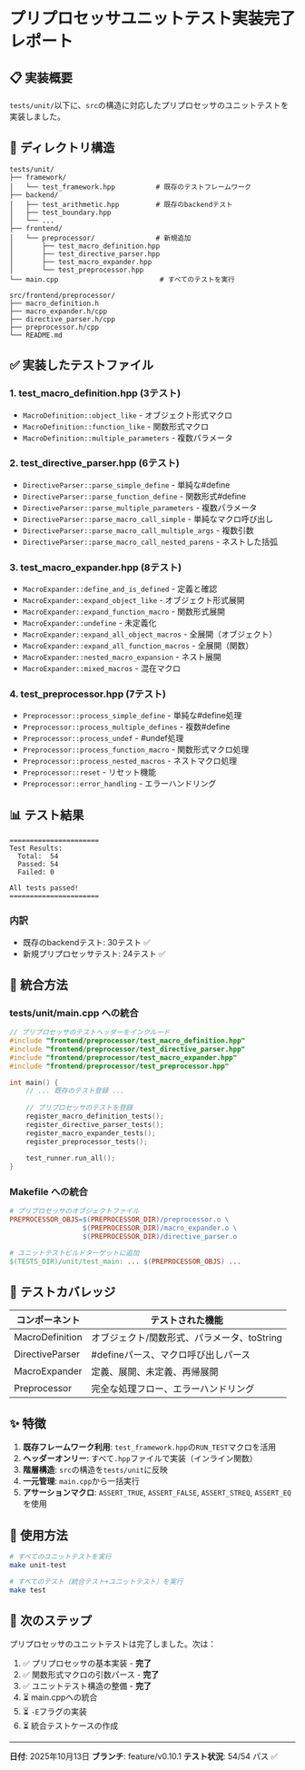 # プリプロセッサユニットテスト実装完了レポート

## 📋 実装概要

`tests/unit/`以下に、`src`の構造に対応したプリプロセッサのユニットテストを実装しました。

## 📁 ディレクトリ構造

```
tests/unit/
├── framework/
│   └── test_framework.hpp          # 既存のテストフレームワーク
├── backend/
│   ├── test_arithmetic.hpp         # 既存のbackendテスト
│   ├── test_boundary.hpp
│   └── ...
├── frontend/
│   └── preprocessor/               # 新規追加
│       ├── test_macro_definition.hpp
│       ├── test_directive_parser.hpp
│       ├── test_macro_expander.hpp
│       └── test_preprocessor.hpp
└── main.cpp                         # すべてのテストを実行

src/frontend/preprocessor/
├── macro_definition.h
├── macro_expander.h/cpp
├── directive_parser.h/cpp
├── preprocessor.h/cpp
└── README.md
```

## ✅ 実装したテストファイル

### 1. test_macro_definition.hpp (3テスト)
- `MacroDefinition::object_like` - オブジェクト形式マクロ
- `MacroDefinition::function_like` - 関数形式マクロ
- `MacroDefinition::multiple_parameters` - 複数パラメータ

### 2. test_directive_parser.hpp (6テスト)
- `DirectiveParser::parse_simple_define` - 単純な#define
- `DirectiveParser::parse_function_define` - 関数形式#define
- `DirectiveParser::parse_multiple_parameters` - 複数パラメータ
- `DirectiveParser::parse_macro_call_simple` - 単純なマクロ呼び出し
- `DirectiveParser::parse_macro_call_multiple_args` - 複数引数
- `DirectiveParser::parse_macro_call_nested_parens` - ネストした括弧

### 3. test_macro_expander.hpp (8テスト)
- `MacroExpander::define_and_is_defined` - 定義と確認
- `MacroExpander::expand_object_like` - オブジェクト形式展開
- `MacroExpander::expand_function_macro` - 関数形式展開
- `MacroExpander::undefine` - 未定義化
- `MacroExpander::expand_all_object_macros` - 全展開（オブジェクト）
- `MacroExpander::expand_all_function_macros` - 全展開（関数）
- `MacroExpander::nested_macro_expansion` - ネスト展開
- `MacroExpander::mixed_macros` - 混在マクロ

### 4. test_preprocessor.hpp (7テスト)
- `Preprocessor::process_simple_define` - 単純な#define処理
- `Preprocessor::process_multiple_defines` - 複数#define
- `Preprocessor::process_undef` - #undef処理
- `Preprocessor::process_function_macro` - 関数形式マクロ処理
- `Preprocessor::process_nested_macros` - ネストマクロ処理
- `Preprocessor::reset` - リセット機能
- `Preprocessor::error_handling` - エラーハンドリング

## 📊 テスト結果

```
======================
Test Results:
  Total:  54
  Passed: 54
  Failed: 0

All tests passed!
======================
```

### 内訳
- 既存のbackendテスト: 30テスト ✅
- 新規プリプロセッサテスト: 24テスト ✅

## 🔧 統合方法

### tests/unit/main.cpp への統合

```cpp
// プリプロセッサのテストヘッダーをインクルード
#include "frontend/preprocessor/test_macro_definition.hpp"
#include "frontend/preprocessor/test_directive_parser.hpp"
#include "frontend/preprocessor/test_macro_expander.hpp"
#include "frontend/preprocessor/test_preprocessor.hpp"

int main() {
    // ... 既存のテスト登録 ...
    
    // プリプロセッサのテストを登録
    register_macro_definition_tests();
    register_directive_parser_tests();
    register_macro_expander_tests();
    register_preprocessor_tests();
    
    test_runner.run_all();
}
```

### Makefile への統合

```makefile
# プリプロセッサのオブジェクトファイル
PREPROCESSOR_OBJS=$(PREPROCESSOR_DIR)/preprocessor.o \
                  $(PREPROCESSOR_DIR)/macro_expander.o \
                  $(PREPROCESSOR_DIR)/directive_parser.o

# ユニットテストビルドターゲットに追加
$(TESTS_DIR)/unit/test_main: ... $(PREPROCESSOR_OBJS) ...
```

## 🎯 テストカバレッジ

| コンポーネント | テストされた機能 |
|--------------|----------------|
| MacroDefinition | オブジェクト/関数形式、パラメータ、toString |
| DirectiveParser | #defineパース、マクロ呼び出しパース |
| MacroExpander | 定義、展開、未定義、再帰展開 |
| Preprocessor | 完全な処理フロー、エラーハンドリング |

## ✨ 特徴

1. **既存フレームワーク利用**: `test_framework.hpp`の`RUN_TEST`マクロを活用
2. **ヘッダーオンリー**: すべて`.hpp`ファイルで実装（インライン関数）
3. **階層構造**: `src`の構造を`tests/unit`に反映
4. **一元管理**: `main.cpp`から一括実行
5. **アサーションマクロ**: `ASSERT_TRUE`, `ASSERT_FALSE`, `ASSERT_STREQ`, `ASSERT_EQ`を使用

## 📝 使用方法

```bash
# すべてのユニットテストを実行
make unit-test

# すべてのテスト（統合テスト+ユニットテスト）を実行
make test
```

## 🔄 次のステップ

プリプロセッサのユニットテストは完了しました。次は：

1. ✅ プリプロセッサの基本実装 - **完了**
2. ✅ 関数形式マクロの引数パース - **完了**
3. ✅ ユニットテスト構造の整備 - **完了**
4. ⏳ main.cppへの統合
5. ⏳ `-E`フラグの実装
6. ⏳ 統合テストケースの作成

---

**日付**: 2025年10月13日
**ブランチ**: feature/v0.10.1
**テスト状況**: 54/54 パス ✅
